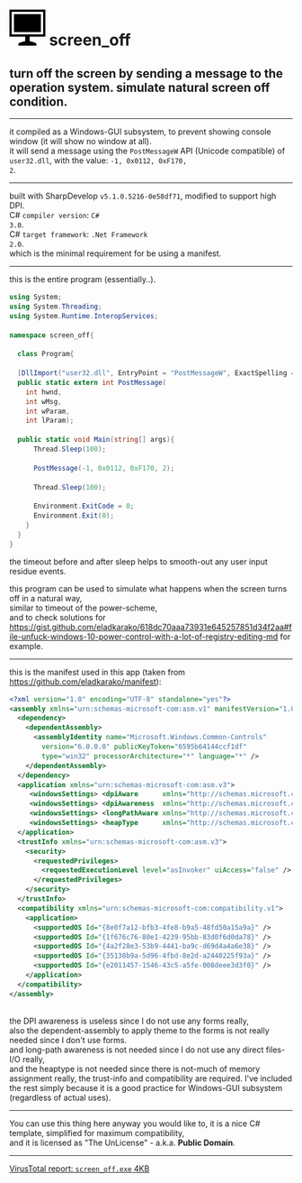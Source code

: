 <h1><img width="64" src="screen_off/app.png" /> screen_off</h1>
<h2>turn off the screen by sending a message to the operation system. simulate natural screen off condition.</h2>

<hr/>

it compiled as a Windows-GUI subsystem, to prevent showing console window (it will show no window at all). <br/>
it will send a message using the <code>PostMessageW</code> API (Unicode compatible) of <code>user32.dll</code>, with the value: <code>-1, 0x0112, 0xF170, 2</code>.

<hr/>

built with SharpDevelop <code>v5.1.0.5216-0e58df71</code>, modified to support high DPI. <br/>
C# <code>compiler version</code>: <code>C# 3.0</code>. <br/>
C# <code>target framework</code>: <code>.Net Framework 2.0</code>. <br/>
which is the minimal requirement for be using a manifest.

<hr/>

this is the entire program (essentially..).

```csharp
using System;
using System.Threading;
using System.Runtime.InteropServices;

namespace screen_off{
  
  class Program{

  [DllImport("user32.dll", EntryPoint = "PostMessageW", ExactSpelling = true, CharSet = CharSet.Unicode, SetLastError = true)]
  public static extern int PostMessage(
    int hwnd,
    int wMsg,
    int wParam,
    int lParam);
  
  public static void Main(string[] args){
      Thread.Sleep(100);
   
      PostMessage(-1, 0x0112, 0xF170, 2);
      
      Thread.Sleep(100);
      
      Environment.ExitCode = 0;
      Environment.Exit(0);
    }
  }
}
```

the timeout before and after sleep helps to smooth-out any user input residue events.

this program can be used to simulate what happens when the screen turns off in a natural way,  
similar to timeout of the power-scheme,  
and to check solutions for <a href="https://gist.github.com/eladkarako/618dc70aaa73931e645257851d34f2aa#file-unfuck-windows-10-power-control-with-a-lot-of-registry-editing-md">https://gist.github.com/eladkarako/618dc70aaa73931e645257851d34f2aa#file-unfuck-windows-10-power-control-with-a-lot-of-registry-editing-md</a> for example.


<hr/>

this is the manifest used in this app (taken from <a href="https://github.com/eladkarako/manifest">https://github.com/eladkarako/manifest</a>):

```xml
<?xml version="1.0" encoding="UTF-8" standalone="yes"?> 
<assembly xmlns="urn:schemas-microsoft-com:asm.v1" manifestVersion="1.0"> 
  <dependency> 
    <dependentAssembly> 
      <assemblyIdentity name="Microsoft.Windows.Common-Controls" 
        version="6.0.0.0" publicKeyToken="6595b64144ccf1df" 
        type="win32" processorArchitecture="*" language="*" /> 
    </dependentAssembly> 
  </dependency> 
  <application xmlns="urn:schemas-microsoft-com:asm.v3"> 
     <windowsSettings> <dpiAware      xmlns="http://schemas.microsoft.com/SMI/2005/WindowsSettings">true/PM</dpiAware>                     </windowsSettings> 
     <windowsSettings> <dpiAwareness  xmlns="http://schemas.microsoft.com/SMI/2016/WindowsSettings">PerMonitorV2,PerMonitor</dpiAwareness> </windowsSettings> 
     <windowsSettings> <longPathAware xmlns="http://schemas.microsoft.com/SMI/2016/WindowsSettings">true</longPathAware>                   </windowsSettings> 
     <windowsSettings> <heapType      xmlns="http://schemas.microsoft.com/SMI/2020/WindowsSettings">SegmentHeap</heapType>                 </windowsSettings> 
  </application> 
  <trustInfo xmlns="urn:schemas-microsoft-com:asm.v3"> 
    <security> 
      <requestedPrivileges> 
        <requestedExecutionLevel level="asInvoker" uiAccess="false" /> 
      </requestedPrivileges> 
    </security> 
  </trustInfo> 
  <compatibility xmlns="urn:schemas-microsoft-com:compatibility.v1"> 
    <application> 
      <supportedOS Id="{8e0f7a12-bfb3-4fe8-b9a5-48fd50a15a9a}" /> 
      <supportedOS Id="{1f676c76-80e1-4239-95bb-83d0f6d0da78}" /> 
      <supportedOS Id="{4a2f28e3-53b9-4441-ba9c-d69d4a4a6e38}" /> 
      <supportedOS Id="{35138b9a-5d96-4fbd-8e2d-a2440225f93a}" /> 
      <supportedOS Id="{e2011457-1546-43c5-a5fe-008deee3d3f0}" /> 
    </application> 
  </compatibility> 
</assembly> 
 
```

the DPI awareness is useless since I do not use any forms really,  
also the dependent-assembly to apply theme to the forms is not really needed since I don't use forms.  
and long-path awareness is not needed since I do not use any direct files-I/O really,  
and the heaptype is not needed since there is not-much of memory assignment really,
the trust-info and compatibility are required. I've included the rest simply because it is a good practice for Windows-GUI subsystem (regardless of actual uses).

<hr/>

You can use this thing here anyway you would like to, it is a nice C# template, simplified for maximum compatibility,  
and it is licensed as "The UnLicense" - a.k.a. <strong>Public Domain</strong>.

<hr/>

<a href="https://www.virustotal.com/gui/file/60a96feb1d70c89c50804c9488f2252ea38f32281e9cfeeb99110b6a78d43812/detection">VirusTotal report: <code>screen_off.exe</code> 4KB</a>